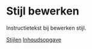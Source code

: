 Stijl bewerken
==============

Instructietekst bij bewerken stijl.

[Stijlen](list.md)
[Inhoudsopgave](../index.md)